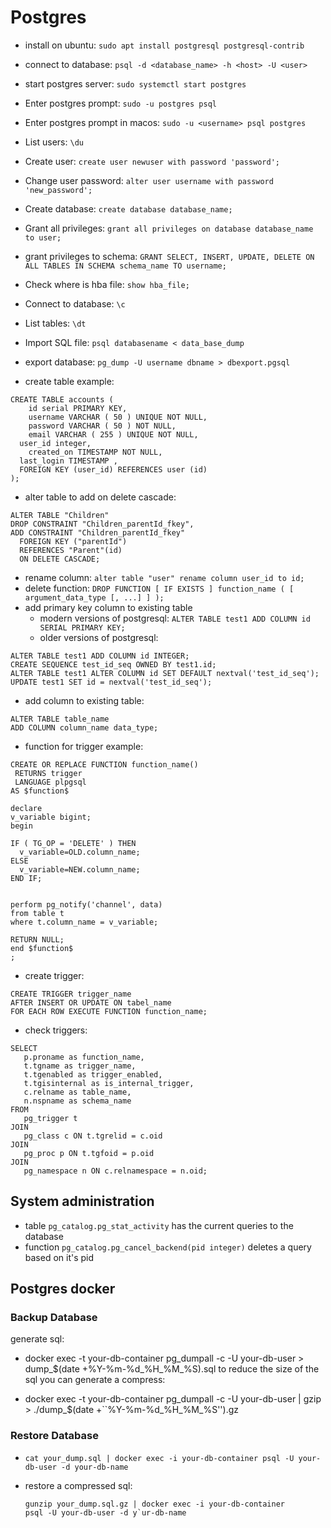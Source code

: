 # Postgres

* install on ubuntu: `sudo apt install postgresql postgresql-contrib`
* connect to database: `psql -d <database_name> -h <host> -U <user>`

* start postgres server: `sudo systemctl start postgres`

* Enter postgres prompt: `sudo -u postgres psql`
* Enter postgres prompt in macos: `sudo -u <username> psql postgres`

* List users: `\du`

* Create user: `create user newuser with password 'password';`

* Change user password:
  `alter user username with password 'new_password';`

* Create database: `create database database_name;`

* Grant all privileges:
  `grant all privileges on database database_name to user;`

* grant privileges to schema: `GRANT SELECT, INSERT, UPDATE, DELETE ON ALL TABLES IN SCHEMA schema_name TO username;`
* Check where is hba file: `show hba_file;`

* Connect to database: `\c`

* List tables: `\dt`

* Import SQL file: `psql databasename < data_base_dump`

* export database: `pg_dump -U username dbname > dbexport.pgsql`

* create table example:
```
CREATE TABLE accounts (
	id serial PRIMARY KEY,
	username VARCHAR ( 50 ) UNIQUE NOT NULL,
	password VARCHAR ( 50 ) NOT NULL,
	email VARCHAR ( 255 ) UNIQUE NOT NULL,
  user_id integer,
	created_on TIMESTAMP NOT NULL,
  last_login TIMESTAMP ,
  FOREIGN KEY (user_id) REFERENCES user (id)
);
```

* alter table to add on delete cascade:
```
ALTER TABLE "Children"
DROP CONSTRAINT "Children_parentId_fkey",
ADD CONSTRAINT "Children_parentId_fkey"
  FOREIGN KEY ("parentId")
  REFERENCES "Parent"(id)
  ON DELETE CASCADE;
```

* rename column: `alter table "user" rename column user_id to id;`
* delete function: `DROP FUNCTION [ IF EXISTS ] function_name ( [ argument_data_type [, ...] ] );`
* add primary key column to existing table
  * modern versions of postgresql: `ALTER TABLE test1 ADD COLUMN id SERIAL PRIMARY KEY;`
  * older versions of postgresql:
```
ALTER TABLE test1 ADD COLUMN id INTEGER;
CREATE SEQUENCE test_id_seq OWNED BY test1.id;
ALTER TABLE test1 ALTER COLUMN id SET DEFAULT nextval('test_id_seq');
UPDATE test1 SET id = nextval('test_id_seq');
```

* add column to existing table:
```
ALTER TABLE table_name
ADD COLUMN column_name data_type;
```

* function for trigger example:
```
CREATE OR REPLACE FUNCTION function_name()
 RETURNS trigger
 LANGUAGE plpgsql
AS $function$

declare
v_variable bigint;
begin

IF ( TG_OP = 'DELETE' ) THEN
  v_variable=OLD.column_name;
ELSE
  v_variable=NEW.column_name;
END IF;


perform pg_notify('channel', data)
from table t
where t.column_name = v_variable;

RETURN NULL;
end $function$
;
```

* create trigger:
```
CREATE TRIGGER trigger_name
AFTER INSERT OR UPDATE ON tabel_name
FOR EACH ROW EXECUTE FUNCTION function_name;
```

* check triggers:
``` 
SELECT 
   p.proname as function_name, 
   t.tgname as trigger_name, 
   t.tgenabled as trigger_enabled, 
   t.tgisinternal as is_internal_trigger, 
   c.relname as table_name, 
   n.nspname as schema_name
FROM 
   pg_trigger t
JOIN 
   pg_class c ON t.tgrelid = c.oid 
JOIN 
   pg_proc p ON t.tgfoid = p.oid 
JOIN 
   pg_namespace n ON c.relnamespace = n.oid;
```

## System administration
* table `pg_catalog.pg_stat_activity` has the current queries to the database
* function `pg_catalog.pg_cancel_backend(pid integer)` deletes a query based on it's pid


## Postgres docker

### Backup Database

generate sql:

*   docker exec -t your-db-container pg\_dumpall -c -U your-db-user >
    dump\_$(date +%Y-%m-%d\_%H\_%M\_%S).sql to reduce the size of the
    sql you can generate a compress:

*   docker exec -t your-db-container pg\_dumpall -c -U your-db-user |
    gzip > ./dump\_$(date +\`\`%Y-%m-%d\_%H\_%M\_%S'').gz

### Restore Database

*   `cat your_dump.sql | docker exec -i your-db-container psql -U your-db-user -d your-db-name` 

* restore a compressed sql:
    ```
    gunzip your_dump.sql.gz | docker exec -i your-db-container
    psql -U your-db-user -d y`ur-db-name
    ```
